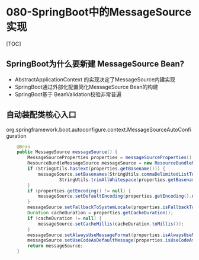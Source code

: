 # 080-SpringBoot中的MessageSource实现

[TOC]

## SpringBoot为什么要新建 MessageSource Bean?

- AbstractApplicationContext 的实现决定了MessageSource内建实现
- SpringBoot通过外部化配置简化MessageSource Bean的构建
- SpringBoot基于 BeanValidation校验非常普遍

## 自动装配类核心入口

org.springframework.boot.autoconfigure.context.MessageSourceAutoConfiguration

```java
	@Bean
	public MessageSource messageSource() {
		MessageSourceProperties properties = messageSourceProperties();
		ResourceBundleMessageSource messageSource = new ResourceBundleMessageSource();
		if (StringUtils.hasText(properties.getBasename())) {
			messageSource.setBasenames(StringUtils.commaDelimitedListToStringArray(
					StringUtils.trimAllWhitespace(properties.getBasename())));
		}
		if (properties.getEncoding() != null) {
			messageSource.setDefaultEncoding(properties.getEncoding().name());
		}
		messageSource.setFallbackToSystemLocale(properties.isFallbackToSystemLocale());
		Duration cacheDuration = properties.getCacheDuration();
		if (cacheDuration != null) {
			messageSource.setCacheMillis(cacheDuration.toMillis());
		}
		messageSource.setAlwaysUseMessageFormat(properties.isAlwaysUseMessageFormat());
		messageSource.setUseCodeAsDefaultMessage(properties.isUseCodeAsDefaultMessage());
		return messageSource;
	}
```


